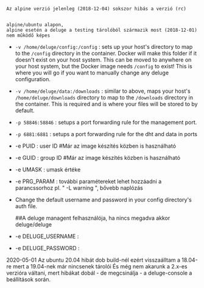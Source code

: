     Az alpine verzió jelenleg (2018-12-04) sokszor hibás a verzió (rc)


    alpine/ubuntu alapon, 
    alpine esetén a deluge a testing tárolóból származik most (2018-12-01) nem működő képes


- ``-v /home/deluge/config:/config`` 	: sets up your host's directory to map to the ``/config`` directory in the container.
 Docker will make this folder if it doesn't exist on your host system. This can be moved to anywhere on your host system, but the Docker image needs ``/config`` to exist! This is where you will go if you want to manually change any deluge configuration.

- ``-v /home/deluge/data:/downloads`` 	: similar to above, maps your host's ``/home/deluge/downloads`` directory to map to the ``/downloads`` directory in the container. This is required and is where your files will be stored to by default.

- ``-p 58846:58846`` 	: setups a port forwarding rule for the  management port.
- ``-p 6881:6881`` 	: setups a port forwarding rule for the dht and data in ports

-  -e PUID 	: user  ID		#Már az image készítés közben is használható
-  -e GUID 	: group ID		#Már az image készítés közben is használható
-  -e UMASK 	: umask értéke

-  -e PRG_PARAM : további paramétereket lehet hozzáadni a parancssorhoz pl. " -L warning ", bővebb naplózás

- Change the default username and password in your config directory's auth file.

	##A deluge managent felhasználója, ha nincs megadva akkor deluge/deluge
-  -e DELUGE_USERNAME 	:
-  -e DELUGE_PASSWORD 	:


2020-05-01
		Az ubuntu 20.04 hibát dob build-nél ezért visszaálltam a 18.04-re mert a 19.04-nek már nincsenek tárolói
		És még nem akarunk a 2.x-es verzióra váltani, mert hibákat dobál - de megcsinálja - a deluge-console a beállítások során.
